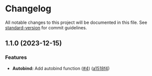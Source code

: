 # Changelog

All notable changes to this project will be documented in this file. See [standard-version](https://github.com/conventional-changelog/standard-version) for commit guidelines.

## 1.1.0 (2023-12-15)


### Features

* **Autobind:** Add autobind function ([#4](https://github.com/nfqde/nfq-npm-modules-template/issues/4)) ([a1518f4](https://github.com/nfqde/nfq-npm-modules-template/commit/a1518f4c8c831f1cfa6921d6d8e575a1261ccc93))
